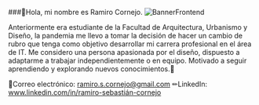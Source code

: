 ###👋Hola, mi nombre es Ramiro Cornejo.
![BannerFrontend](https://user-images.githubusercontent.com/95107034/171759833-cb225a37-fe09-411c-bda5-420cbb710be2.jpg)


Anteriormente era estudiante de la Facultad de Arquitectura, Urbanismo y Diseño, la pandemia me llevo a tomar la decisión de hacer un cambio de rubro que tenga como objetivo desarrollar mi carrera profesional en el área de IT. Me considero una persona apasionada por el diseño, dispuesto a adaptarme a trabajar independientemente o en equipo.
Motivado a seguir aprendiendo y explorando nuevos conocimientos.🙌


📧Correo electrónico: ramiro.s.cornejo@gmail.com
✏LinkedIn: www.linkedin.com/in/ramiro-sebastián-cornejo

